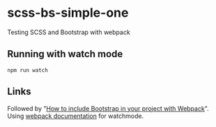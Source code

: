 # scss-bs-simple-one
Testing SCSS and Bootstrap with webpack

## Running with watch mode
```
npm run watch
```

## Links
Followed by "[How to include Bootstrap in your project with Webpack](https://stevenwestmoreland.com/2018/01/how-to-include-bootstrap-in-your-project-with-webpack.html)".
Using [webpack documentation](https://webpack.js.org/guides/development/) for watchmode.
